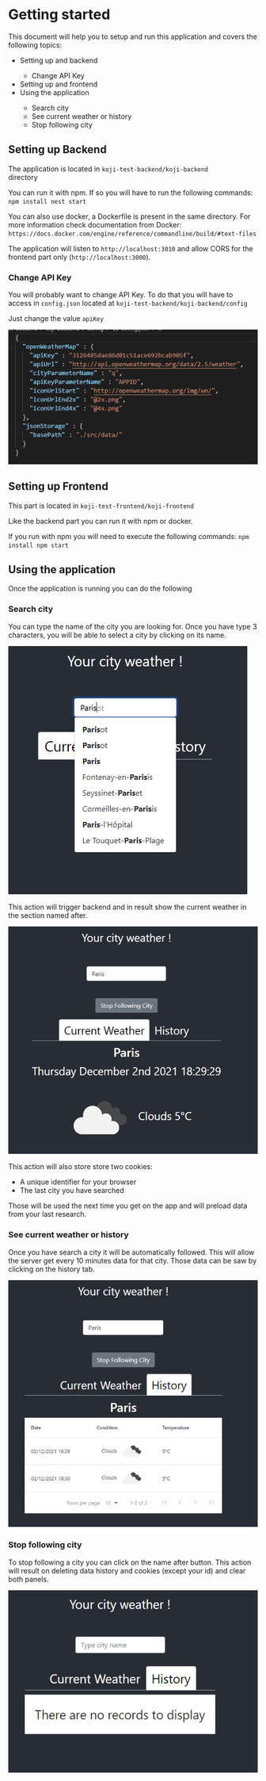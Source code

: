 # Getting started

This document will help you to setup and run this application and covers the following topics:

<ul>
    <li>Setting up and backend</li>
    <ul>
        <li>Change API Key</li>
    </ul>
    <li>Setting up and frontend</li>
    <li>Using the application</li>
    <ul> 
        <li>Search city</li>
        <li>See current weather or history</li>
        <li>Stop following city</li>
    </ul>
</ul>

## Setting up Backend
The application is located in <code>koji-test-backend/koji-backend </code> directory

You can run it with npm. If so you will have to run the following commands:
<code>npm install
    nest start</code>

You can also use docker, a Dockerfile is present in the same directory. For more information check documentation from Docker: `https://docs.docker.com/engine/reference/commandline/build/#text-files`

The application will listen to `http://localhost:3010` and allow CORS for the frontend part only (`http://localhost:3000`). 

### Change API Key
You will probably want to change API Key. To do that you will have to access in <code>config.json</code> located at <code>koji-test-backend/koji-backend/config</code>

Just change the value <code>apiKey</code>

![Default](img/apiKey.png)

## Setting up Frontend
This part is located in <code>koji-test-frontend/koji-frontend</code> 

Like the backend part you can run it with npm or docker.

If you run with npm you will need to execute the following commands:
<code>npm install
    npm start</code>

## Using the application
Once the application is running you can do the following

### Search city
You can type the name of the city you are looking for. Once you have type 3 characters, you will be able to select a city by clicking on its name.

![Default](img/searchcity.png)

This action will trigger backend and in result show the current weather in the section named after.

![Default](img/searchcityresult.png)

This action will also store store two cookies:
<ul>
    <li>A unique identifier for your browser</li>
    <li>The last city you have searched</li>
</ul>

Those will be used the next time you get on the app and will preload data from your last research.

### See current weather or history
Once you have search a city it will be automatically followed. This will allow the server get every 10 minutes data for that city. Those data can be saw by clicking on the history tab.

![Default](img/history.png)

### Stop following city
To stop following a city you can click on the name after button. This action will result on deleting data history and cookies (except your id) and clear both panels.

![Default](img/nohistory.png)